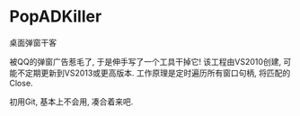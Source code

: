 PopADKiller
===========

桌面弹窗干客

被QQ的弹窗广告惹毛了, 于是伸手写了一个工具干掉它!
该工程由VS2010创建, 可能不定期更新到VS2013或更高版本.
工作原理是定时遍历所有窗口句柄, 将匹配的Close.

初用Git, 基本上不会用, 凑合着来吧.
